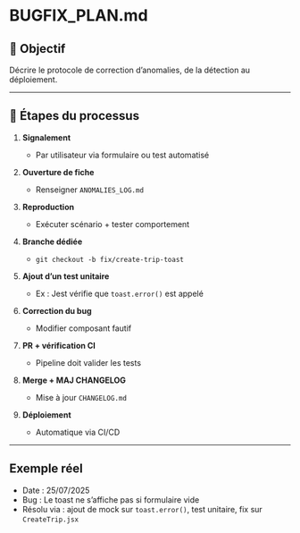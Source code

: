 # BUGFIX_PLAN.md

## 🔧 Objectif
Décrire le protocole de correction d’anomalies, de la détection au déploiement.

---

## 🔁 Étapes du processus

1. **Signalement**
   - Par utilisateur via formulaire ou test automatisé

2. **Ouverture de fiche**
   - Renseigner `ANOMALIES_LOG.md`

3. **Reproduction**
   - Exécuter scénario + tester comportement

4. **Branche dédiée**
   - `git checkout -b fix/create-trip-toast`

5. **Ajout d’un test unitaire**
   - Ex : Jest vérifie que `toast.error()` est appelé

6. **Correction du bug**
   - Modifier composant fautif

7. **PR + vérification CI**
   - Pipeline doit valider les tests

8. **Merge + MAJ CHANGELOG**
   - Mise à jour `CHANGELOG.md`

9. **Déploiement**
   - Automatique via CI/CD

---

## Exemple réel
- Date : 25/07/2025
- Bug : Le toast ne s’affiche pas si formulaire vide
- Résolu via : ajout de mock sur `toast.error()`, test unitaire, fix sur `CreateTrip.jsx`
